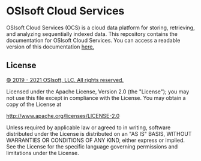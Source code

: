 # OSIsoft Cloud Services

OSIsoft Cloud Services (OCS) is a cloud data platform for storing, retrieving, and analyzing sequentially indexed data. This repository contains the documentation for OSIsoft Cloud Services. You can access a readable version of this documentation [here.](https://docs.osisoft.com/bundle/ocs/)

## License

<a href="https://www.osisoft.com/copyright/">© 2019 - 2021 OSIsoft, LLC. All rights reserved.</a>

Licensed under the Apache License, Version 2.0 (the "License"); you may not use this file except in compliance with the License. You may obtain a copy of the License at

http://www.apache.org/licenses/LICENSE-2.0

Unless required by applicable law or agreed to in writing, software distributed under the License is distributed on an "AS IS" BASIS, WITHOUT WARRANTIES OR CONDITIONS OF ANY KIND, either express or implied. See the License for the specific language governing permissions and limitations under the License.
